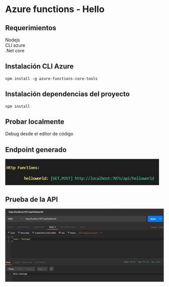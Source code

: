# Azure functions - Hello

## Requerimientos
Nodejs   
CLI azure  
.Net core  

## Instalación CLI Azure
```
npm install -g azure-functions-core-tools 
```
## Instalación dependencias del proyecto 
```
npm install
```

## Probar localmente 
Debug desde el editor de código

## Endpoint generado
![endpoint http](screenshot/endpoint.png)

## Prueba de la API
![test API REST](screenshot/prueba.png)

